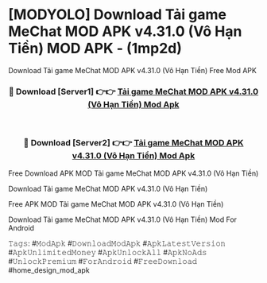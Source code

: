 # [MODYOLO] Download Tải game MeChat MOD APK v4.31.0 (Vô Hạn Tiền) MOD APK - (1mp2d)
Download Tải game MeChat MOD APK v4.31.0 (Vô Hạn Tiền) Free Mod APK

<div align="center">
<h3>🔴 Download [Server1] 👉👉 <a href="https://apk-comot.site?title=Tải_game_MeChat_MOD_APK_v4.31.0_(Vô_Hạn_Tiền)">Tải game MeChat MOD APK v4.31.0 (Vô Hạn Tiền) Mod Apk</a></h3><br>

<h3>🔴 Download [Server2] 👉👉 <a href="https://apk-comot.site?title=Tải_game_MeChat_MOD_APK_v4.31.0_(Vô_Hạn_Tiền)">Tải game MeChat MOD APK v4.31.0 (Vô Hạn Tiền) Mod Apk</a></h3>
</div>


Free Download APK MOD Tải game MeChat MOD APK v4.31.0 (Vô Hạn Tiền)

Download Tải game MeChat MOD APK v4.31.0 (Vô Hạn Tiền) 

Free APK MOD Tải game MeChat MOD APK v4.31.0 (Vô Hạn Tiền) 

Download Tải game MeChat MOD APK v4.31.0 (Vô Hạn Tiền) Mod For Android

𝚃𝚊𝚐𝚜: #𝙼𝚘𝚍𝙰𝚙𝚔 #𝙳𝚘𝚠𝚗𝚕𝚘𝚊𝚍𝙼𝚘𝚍𝙰𝚙𝚔 #𝙰𝚙𝚔𝙻𝚊𝚝𝚎𝚜𝚝𝚅𝚎𝚛𝚜𝚒𝚘𝚗 #𝙰𝚙𝚔𝚄𝚗𝚕𝚒𝚖𝚒𝚝𝚎𝚍𝙼𝚘𝚗𝚎𝚢 #𝙰𝚙𝚔𝚄𝚗𝚕𝚘𝚌𝚔𝙰𝚕𝚕 #𝙰𝚙𝚔𝙽𝚘𝙰𝚍𝚜 #𝚄𝚗𝚕𝚘𝚌𝚔𝙿𝚛𝚎𝚖𝚒𝚞𝚖 #𝙵𝚘𝚛𝙰𝚗𝚍𝚛𝚘𝚒𝚍 #𝙵𝚛𝚎𝚎𝙳𝚘𝚠𝚗𝚕𝚘𝚊𝚍 #home_design_mod_apk